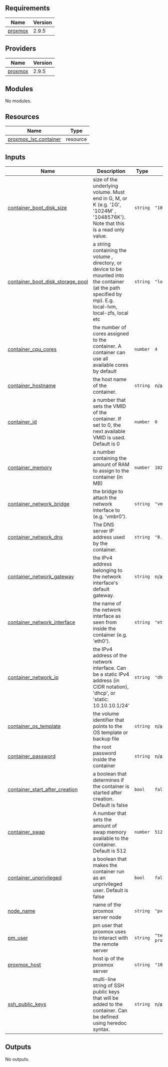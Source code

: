 ## Requirements

| Name | Version |
|------|---------|
| <a name="requirement_proxmox"></a> [proxmox](#requirement\_proxmox) | 2.9.5 |

## Providers

| Name | Version |
|------|---------|
| <a name="provider_proxmox"></a> [proxmox](#provider\_proxmox) | 2.9.5 |

## Modules

No modules.

## Resources

| Name | Type |
|------|------|
| [proxmox_lxc.container](https://registry.terraform.io/providers/telmate/proxmox/2.9.5/docs/resources/lxc) | resource |

## Inputs

| Name | Description | Type | Default | Required |
|------|-------------|------|---------|:--------:|
| <a name="input_container_boot_disk_size"></a> [container\_boot\_disk\_size](#input\_container\_boot\_disk\_size) | size of the underlying volume. Must end in G, M, or K (e.g. '1G', '1024M' , '1048576K'). Note that this is a read only value. | `string` | `"10G"` | no |
| <a name="input_container_boot_disk_storage_pool"></a> [container\_boot\_disk\_storage\_pool](#input\_container\_boot\_disk\_storage\_pool) | a string containing the volume , directory, or device to be mounted into the container (at the path specified by mp). E.g. local-lvm, local-zfs, local etc | `string` | `"local-lvm"` | no |
| <a name="input_container_cpu_cores"></a> [container\_cpu\_cores](#input\_container\_cpu\_cores) | the number of cores assigned to the container. A container can use all available cores by default | `number` | `4` | no |
| <a name="input_container_hostname"></a> [container\_hostname](#input\_container\_hostname) | the host name of the container. | `string` | n/a | yes |
| <a name="input_container_id"></a> [container\_id](#input\_container\_id) | a number that sets the VMID of the container. If set to 0, the next available VMID is used. Default is 0 | `number` | `0` | no |
| <a name="input_container_memory"></a> [container\_memory](#input\_container\_memory) | a number containing the amount of RAM to assign to the container (in MB) | `number` | `1024` | no |
| <a name="input_container_network_bridge"></a> [container\_network\_bridge](#input\_container\_network\_bridge) | the bridge to attach the network interface to (e.g. 'vmbr0'). | `string` | `"vmbr0"` | no |
| <a name="input_container_network_dns"></a> [container\_network\_dns](#input\_container\_network\_dns) | The DNS server IP address used by the container. | `string` | `"8.8.8.8"` | no |
| <a name="input_container_network_gateway"></a> [container\_network\_gateway](#input\_container\_network\_gateway) | the IPv4 address belonging to the network interface's default gateway. | `string` | n/a | yes |
| <a name="input_container_network_interface"></a> [container\_network\_interface](#input\_container\_network\_interface) | the name of the network interface as seen from inside the container (e.g. 'eth0'). | `string` | `"eth0"` | no |
| <a name="input_container_network_ip"></a> [container\_network\_ip](#input\_container\_network\_ip) | the IPv4 address of the network interface. Can be a static IPv4 address (in CIDR notation), 'dhcp', or 'static: 10.10.10.1/24' | `string` | `"dhcp"` | no |
| <a name="input_container_os_template"></a> [container\_os\_template](#input\_container\_os\_template) | the volume identifier that points to the OS template or backup file | `string` | n/a | yes |
| <a name="input_container_password"></a> [container\_password](#input\_container\_password) | the root password inside the container | `string` | n/a | yes |
| <a name="input_container_start_after_creation"></a> [container\_start\_after\_creation](#input\_container\_start\_after\_creation) | a boolean that determines if the container is started after creation. Default is false | `bool` | `false` | no |
| <a name="input_container_swap"></a> [container\_swap](#input\_container\_swap) | A number that sets the amount of swap memory available to the container. Default is 512 | `number` | `512` | no |
| <a name="input_container_unprivileged"></a> [container\_unprivileged](#input\_container\_unprivileged) | a boolean that makes the container run as an unprivileged user. Default is false | `bool` | `false` | no |
| <a name="input_node_name"></a> [node\_name](#input\_node\_name) | name of the proxmox server node | `string` | `"pve"` | no |
| <a name="input_pm_user"></a> [pm\_user](#input\_pm\_user) | pm user that proxmox uses to interact with the remote server | `string` | `"terraform-prov"` | no |
| <a name="input_proxmox_host"></a> [proxmox\_host](#input\_proxmox\_host) | host ip of the proxmox server | `string` | `"10.10.10.10"` | no |
| <a name="input_ssh_public_keys"></a> [ssh\_public\_keys](#input\_ssh\_public\_keys) | multi-line string of SSH public keys that will be added to the container. Can be defined using heredoc syntax. | `string` | n/a | yes |

## Outputs

No outputs.
